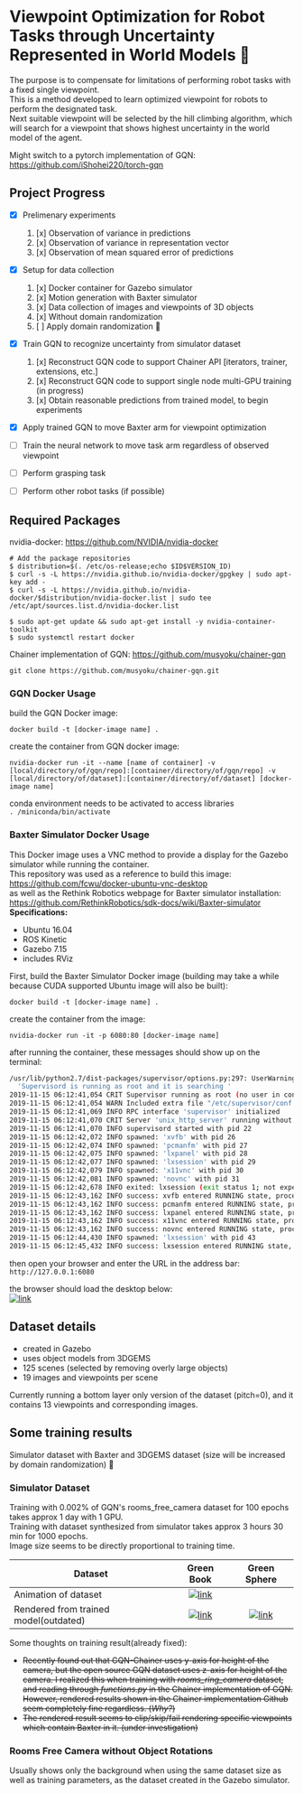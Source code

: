 # Viewpoint Optimization for Robot Tasks through Uncertainty Represented in World Models    :construction_worker:
The purpose is to compensate for limitations of performing robot tasks with a fixed single viewpoint.  
This is a method developed to learn optimized viewpoint for robots to perform the designated task.  
Next suitable viewpoint will be selected by the hill climbing algorithm, which will search for a viewpoint that shows highest uncertainty in the world model of the agent.

Might switch to a pytorch implementation of GQN: https://github.com/iShohei220/torch-gqn  
## Project Progress
* [x] Prelimenary experiments
    1. [x] Observation of variance in predictions
    2. [x] Observation of variance in representation vector
    3. [x] Observation of mean squared error of predictions
* [x] Setup for data collection
    1. [x] Docker container for Gazebo simulator
    2. [x] Motion generation with Baxter simulator
    3. [x] Data collection of images and viewpoints of 3D objects
    4. [x] Without domain randomization
    5. [ ] Apply domain randomization :snail:
* [x] Train GQN to recognize uncertainty from simulator dataset
    1. [x] Reconstruct GQN code to support Chainer API [iterators, trainer, extensions, etc.]
    2. [x] Reconstruct GQN code to support single node multi-GPU training (in progress)
    3. [x] Obtain reasonable predictions from trained model, to begin experiments
* [x] Apply trained GQN to move Baxter arm for viewpoint optimization
* [ ] Train the neural network to move task arm regardless of observed viewpoint
* [ ] Perform grasping task
* [ ] Perform other robot tasks (if possible)


## Required Packages
nvidia-docker: https://github.com/NVIDIA/nvidia-docker
```
# Add the package repositories
$ distribution=$(. /etc/os-release;echo $ID$VERSION_ID)
$ curl -s -L https://nvidia.github.io/nvidia-docker/gpgkey | sudo apt-key add -
$ curl -s -L https://nvidia.github.io/nvidia-docker/$distribution/nvidia-docker.list | sudo tee /etc/apt/sources.list.d/nvidia-docker.list

$ sudo apt-get update && sudo apt-get install -y nvidia-container-toolkit
$ sudo systemctl restart docker
```
Chainer implementation of GQN: https://github.com/musyoku/chainer-gqn  
```
git clone https://github.com/musyoku/chainer-gqn.git
```
### GQN Docker Usage
build the GQN Docker image:  
```
docker build -t [docker-image name] .
```  
  
create the container from GQN docker image:  
```
nvidia-docker run -it --name [name of container] -v [local/directory/of/gqn/repo]:[container/directory/of/gqn/repo] -v [local/directory/of/dataset]:[container/directory/of/dataset] [docker-image name]
```  
  
conda environment needs to be activated to access libraries  
```. /miniconda/bin/activate```
  
### Baxter Simulator Docker Usage
This Docker image uses a VNC method to provide a display for the Gazebo simulator while running the container.  
This repository was used as a reference to build this image: https://github.com/fcwu/docker-ubuntu-vnc-desktop  
as well as the Rethink Robotics webpage for Baxter simulator installation: https://github.com/RethinkRobotics/sdk-docs/wiki/Baxter-simulator  
**Specifications:**
* Ubuntu 16.04
* ROS Kinetic
* Gazebo 7.15
* includes RViz
  
First, build the Baxter Simulator Docker image (building may take a while because CUDA supported Ubuntu image will also be built):  
```
docker build -t [docker-image name] .
```  
  
create the container from the image:  
```
nvidia-docker run -it -p 6080:80 [docker-image name]
```  
  
after running the container, these messages should show up on the terminal:  

```sh
/usr/lib/python2.7/dist-packages/supervisor/options.py:297: UserWarning: Supervisord is running as root and it is searching for its configuration file in default locations (including its current working directory); you probably want to specify a "-c" argument specifying an absolute path to a configuration file for improved security.
  'Supervisord is running as root and it is searching '
2019-11-15 06:12:41,054 CRIT Supervisor running as root (no user in config file)
2019-11-15 06:12:41,054 WARN Included extra file "/etc/supervisor/conf.d/supervisord.conf" during parsing
2019-11-15 06:12:41,069 INFO RPC interface 'supervisor' initialized
2019-11-15 06:12:41,070 CRIT Server 'unix_http_server' running without any HTTP authentication checking
2019-11-15 06:12:41,070 INFO supervisord started with pid 22
2019-11-15 06:12:42,072 INFO spawned: 'xvfb' with pid 26
2019-11-15 06:12:42,074 INFO spawned: 'pcmanfm' with pid 27
2019-11-15 06:12:42,075 INFO spawned: 'lxpanel' with pid 28
2019-11-15 06:12:42,077 INFO spawned: 'lxsession' with pid 29
2019-11-15 06:12:42,079 INFO spawned: 'x11vnc' with pid 30
2019-11-15 06:12:42,081 INFO spawned: 'novnc' with pid 31
2019-11-15 06:12:42,678 INFO exited: lxsession (exit status 1; not expected)
2019-11-15 06:12:43,162 INFO success: xvfb entered RUNNING state, process has stayed up for > than 1 seconds (startsecs)
2019-11-15 06:12:43,162 INFO success: pcmanfm entered RUNNING state, process has stayed up for > than 1 seconds (startsecs)
2019-11-15 06:12:43,162 INFO success: lxpanel entered RUNNING state, process has stayed up for > than 1 seconds (startsecs)
2019-11-15 06:12:43,162 INFO success: x11vnc entered RUNNING state, process has stayed up for > than 1 seconds (startsecs)
2019-11-15 06:12:43,162 INFO success: novnc entered RUNNING state, process has stayed up for > than 1 seconds (startsecs)
2019-11-15 06:12:44,430 INFO spawned: 'lxsession' with pid 43
2019-11-15 06:12:45,432 INFO success: lxsession entered RUNNING state, process has stayed up for > than 1 seconds (startsecs)
```

then open your browser and enter the URL in the address bar:  
```http://127.0.0.1:6080```  
  
the browser should load the desktop below:  
[![link](/result_example/baxter_sim_vncdocker.png)](gitlab.com/K6L6/hidden-perspective-discovery/blob/master/)   
## Dataset details
* created in Gazebo
* uses object models from 3DGEMS
* 125 scenes (selected by removing overly large objects)
* 19 images and viewpoints per scene
  
Currently running a bottom layer only version of the dataset (pitch=0), and it contains 13 viewpoints and corresponding images.

## Some training results

Simulator dataset with Baxter and 3DGEMS dataset (size will be increased by domain randomization) :snail:  
### Simulator Dataset ###
Training with 0.002% of GQN's rooms_free_camera dataset for 100 epochs takes approx 1 day with 1 GPU.  
Training with dataset synthesized from simulator takes approx 3 hours 30 min for 1000 epochs.  
Image size seems to be directly proportional to training time.

| **Dataset**                 | **Green Book**                                                                                            | **Green Sphere**                                                                                          |
| --------------------------- |:---------------------------------------------------------------------------------------------------------:|:---------------------------------------------------------------------------------------------------------:|
| Animation of dataset        | [![link](/result_example/animated_images.gif)](gitlab.com/K6L6/hidden-perspective-discovery/blob/master/) |                                                                                                           |
| Rendered from trained model(outdated) | [![link](/result_example/green_book.gif)](gitlab.com/K6L6/hidden-perspective-discovery/blob/master/)      | [![link](/result_example/green_sphere.gif)](gitlab.com/K6L6/hidden-perspective-discovery/blob/master/)    |
  
Some thoughts on training result(already fixed):  
* ~~Recently found out that GQN-Chainer uses y-axis for height of the camera, but the open source GQN dataset uses z-axis for height of the camera. I realized this when training with *rooms_ring_camera* dataset, and reading through *functions.py* in the Chainer implementation of GQN. However, rendered results shown in the Chainer implementation Github seem completely fine regardless. (*Why?*)~~
* ~~The rendered result seems to clip/skip/fail rendering specific viewpoints which contain Baxter in it. (under investigation)~~

### Rooms Free Camera without Object Rotations ###
Usually shows only the background when using the same dataset size as well as training parameters, as the dataset created in the Gazebo simulator.
